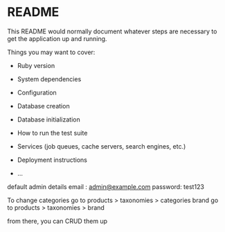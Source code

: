 # README

This README would normally document whatever steps are necessary to get the
application up and running.

Things you may want to cover:

* Ruby version

* System dependencies

* Configuration

* Database creation

* Database initialization

* How to run the test suite

* Services (job queues, cache servers, search engines, etc.)

* Deployment instructions

* ...

default admin details
email : admin@example.com
password: test123


To change 
categories go to products > taxonomies > categories
brand go to products > taxonomies > brand

from there, you can CRUD them up